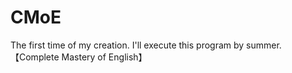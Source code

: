 # CMoE
The first time of my creation. I'll execute this program by summer.【Complete Mastery of English】
